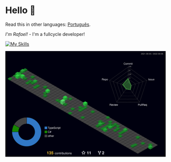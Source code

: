 # Hello 👋

Read this in other languages: [Português](./README.pt-BR.md).

*I'm Rafael!* - I'm a fullcycle developer!

[![My Skills](https://skills.thijs.gg/icons?i=ts,js,html,css,angular,docker,react,nextjs,nestjs,nodejs,php,ruby,vue,flutter)](https://skills.thijs.gg)

<!--
**rafaelvieiras/rafaelvieiras** is a ✨ _special_ ✨ repository because its `README.md` (this file) appears on your GitHub profile.

Here are some ideas to get you started:

- 🔭 I’m currently working on ...
- 🌱 I’m currently learning ...
- 👯 I’m looking to collaborate on ...
- 🤔 I’m looking for help with ...
- 💬 Ask me about ...
- 📫 How to reach me: ...
- 😄 Pronouns: ...
- ⚡ Fun fact: ...
-->

![](./profile-3d-contrib/profile-night-green.svg)
